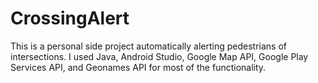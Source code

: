 # CrossingAlert

This is a personal side project automatically alerting pedestrians of intersections. I used Java, Android Studio, Google Map API, Google Play Services API, and Geonames API for most of the functionality.
